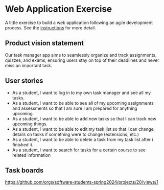 # Web Application Exercise

A little exercise to build a web application following an agile development process. See the [instructions](instructions.md) for more detail.

## Product vision statement

Our task manager app aims to seamlessly organize and track assignments, quizzes, and exams, ensuring users stay on top of their deadlines and never miss an important task.

## User stories

- As a student, I want to log in to my own task manager and see all my tasks.
- As a student, I want to be able to see all of my upcoming assignments and assessments so that I am sure I am prepared for anything upcoming.
- As a student, I want to be able to add new tasks so that I can track new upcoming things.
- As a student, I want to be able to edit my task list so that I can change details on tasks if something were to change (extensions, etc.)
- As a student, I want to be able to delete a task from my task list after i finished it.
- As a student, I want to search for tasks for a certain course to see related information



## Task boards

https://github.com/orgs/software-students-spring2024/projects/20/views/1
